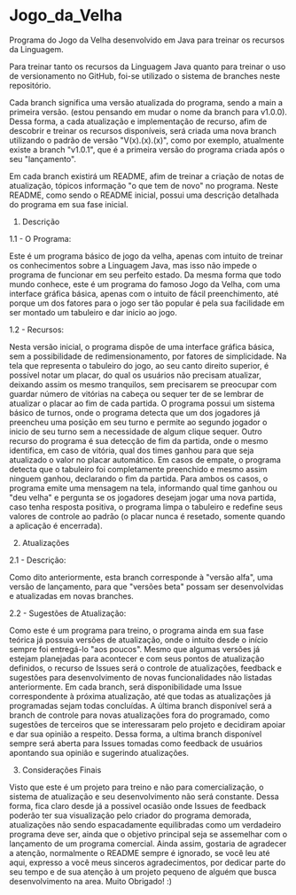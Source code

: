 # Jogo_da_Velha
  Programa do Jogo da Velha desenvolvido em Java para treinar os recursos da Linguagem.

  Para treinar tanto os recursos da Linguagem Java quanto para treinar o uso de versionamento no GitHub, foi-se utilizado o sistema de branches neste repositório.

  Cada branch significa uma versão atualizada do programa, sendo a main a primeira versão. (estou pensando em mudar o nome da branch para v1.0.0).
  Dessa forma, a cada atualização e implementação de recurso, afim de descobrir e treinar os recursos disponíveis, 
será criada uma nova branch utilizando o padrão de versão "V(x).(x).(x)", como por exemplo, atualmente existe a branch "v1.0.1", que é a primeira versão do programa
criada após o seu "lançamento". 

  Em cada branch existirá um README, afim de treinar a criação de notas de atualização, tópicos informação "o que tem de novo" no programa.
Neste README, como sendo o README inicial, possui uma descrição detalhada do programa em sua fase inicial.


1. Descrição

1.1 - O Programa:

  Este é um programa básico de jogo da velha, apenas com intuito de treinar os conhecimentos sobre a Linguagem Java, mas isso não impede o programa de funcionar em seu 
perfeito estado. Da mesma forma que todo mundo conhece, este é um programa do famoso Jogo da Velha, com uma interface gráfica básica, apenas com o intuito de fácil 
preenchimento, até porque um dos fatores para o jogo ser tão popular é pela sua facilidade em ser montado um tabuleiro e dar inicio ao jogo.

1.2 - Recursos:

  Nesta versão inicial, o programa dispõe de uma interface gráfica básica, sem a possibilidade de redimensionamento, por fatores de simplicidade. Na tela que representa
o tabuleiro do jogo, ao seu canto direito superior, é possível notar um placar, do qual os usuários não precisam atualizar, deixando assim os mesmo tranquilos, sem 
precisarem se preocupar com guardar número de vitórias na cabeça ou sequer ter de se lembrar de atualizar o placar ao fim de cada partida.
  O programa possui um sistema básico de turnos, onde o programa detecta que um dos jogadores já preencheu uma posição em seu turno e permite ao segundo jogador o 
inicio de seu turno sem a necessidade de algum clique sequer.
  Outro recurso do programa é sua detecção de fim da partida, onde o mesmo identifica, em caso de vitória, qual dos times ganhou para que seja atualizado o valor no 
placar automático. Em casos de empate, o programa detecta que o tabuleiro foi completamente preenchido e mesmo assim ninguem ganhou, declarando o fim da partida. Para
ambos os casos, o programa emite uma mensagem na tela, informando qual time ganhou ou "deu velha" e pergunta se os jogadores desejam jogar uma nova partida, caso tenha 
resposta positiva, o programa limpa o tabuleiro e redefine seus valores de controle ao padrão (o placar nunca é resetado, somente quando a aplicação é encerrada).

2. Atualizações

2.1 - Descrição:

  Como dito anteriormente, esta branch corresponde à "versão alfa", uma versão de lançamento, para que "versões beta" possam ser desenvolvidas e atualizadas em novas
branches.

2.2 - Sugestões de Atualização:
  
  Como este é um programa para treino, o programa ainda em sua fase teórica já possuia versões de atualização, onde o intuito desde o início sempre foi entregá-lo
"aos poucos". Mesmo que algumas versões já estejam planejadas para acontecer e com seus pontos de atualização definidos, o recurso de Issues será o controle de 
atualizações, feedback e sugestões para desenvolvimento de novas funcionalidades não listadas anteriormente. 
  Em cada branch, será disponibilidade uma Issue correspondente à próxima atualização, até que todas as atualizações já programadas sejam todas concluídas. 
A última branch disponível será a branch de controle para novas atualizações fora do programado, como sugestões de terceiros que se interessaram pelo projeto e
decidiram apoiar e dar sua opinião a respeito. 
  Dessa forma, a ultima branch disponível sempre será aberta para Issues tomadas como feedback de usuários apontando sua opinião e sugerindo atualizações.

3. Considerações Finais

  Visto que este é um projeto para treino e não para comercialização, o sistema de atualização e seu desenvolvimento não será constante. Dessa forma, fica claro 
desde já a possivel ocasião onde Issues de feedback poderão ter sua visualização pelo criador do programa demorada, atualizações não sendo espacadamente equilibradas
como um verdadeiro programa deve ser, ainda que o objetivo principal seja se assemelhar com o lançamento de um programa comercial.
  Ainda assim, gostaria de agradecer a atenção, normalmente o README sempre é ignorado, se você leu até aqui, expresso a você meus sinceros agradecimentos, por 
dedicar parte do seu tempo e de sua atenção à um projeto pequeno de alguém que busca desenvolvimento na area. Muito Obrigado! :)
